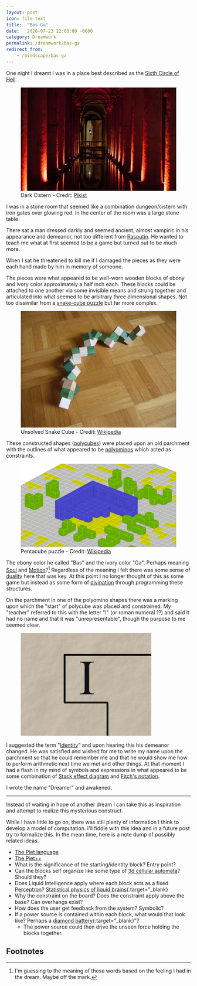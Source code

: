 ```yaml
---
layout: post
icon: file-text
title:  "Bas-Ga"
date:   2020-07-23 12:00:00 -0600
category: Dreamwork
permalink: /dreamwork/bas-ga
redirect_from:
    - /mindscape/bas-ga
---
```


One night I dreamt I was in a place best described as the [Sixth Circle of Hell](https://en.wikipedia.org/wiki/Inferno_(Dante)#Sixth_Circle_(Heresy)).

<figure>
    <img src="/media-library/dreamwork/dark-cistern.jpg" alt="Dark Cistern">
    <figcaption>Dark Cistern - Credit: <a href="https://www.pikist.com/free-photo-sjwtl" target="_blank">Pikist</a></figcaption>
</figure>

I was in a stone room that seemed like a combination dungeon/cistern with iron gates over glowing red. In the center of the room was a large stone table.

There sat a man dressed darkly and seemed ancient, almost vampiric in his appearance and demeanor, not too different from [Rasputin](https://en.wikipedia.org/wiki/Grigori_Rasputin).
He wanted to teach me what at first seemed to be a game but turned out to be much more.

When I sat he threatened to kill me if I damaged the pieces as they were each hand made by him in memory of someone.

The pieces were what appeared to be well-worn wooden blocks of ebony and ivory color approximately a half inch each. These blocks could be attached
to one another via some invisible means and strung together and articulated into what seemed to be arbitrary three dimensional shapes. Not too dissimilar
from a [snake-cube puzzle](https://en.wikipedia.org/wiki/Snake_cube) but far more complex.

<figure>
    <img src="/media-library/dreamwork/snake-cube-unsolved.jpg" alt="Unsolved Snake Cube">
    <figcaption>
        Unsolved Snake Cube - Credit: <a href="https://en.wikipedia.org/wiki/Snake_cube" target="_blank">Wikipedia</a>
    </figcaption>
</figure>

These constructed shapes ([polycubes](https://en.wikipedia.org/wiki/Polycube)) were placed upon an old parchment with the outlines of what appeared to be
[polyominos](https://en.wikipedia.org/wiki/Polyomino) which acted as constraints.

<figure>
    <img src="/media-library/dreamwork/pentacube-puzzle.jpg" alt="Pentacube Puzzle">
    <figcaption>Pentacube puzzle - Credit: <a href="https://en.wikipedia.org/wiki/Polycube" target="_blank">Wikipedia</a></figcaption>
</figure>

The ebony color he called "Bas" and the ivory color "Ga".
Perhaps meaning [Soul](https://en.wiktionary.org/wiki/ba#Etymology_1) and [Motion](https://en.wiktionary.org/wiki/ga#Dutch)?[^1]
Regardless of the meaning I felt there was some sense of [duality](https://en.wikipedia.org/wiki/Duality_(mathematics)) here that was key.
At this point I no longer thought of this as some game but instead as some form of [divination](https://en.wikipedia.org/wiki/Divination)
through programming these structures.

On the parchment in one of the polyomino shapes there was a marking upon which the "start" of polycube was placed and constrained.
My "teacher" referred to this with the letter "I" (or roman numeral 1?) and said it had no name and that it was "unrepresentable",
though the purpose to me seemed clear.

<figure>
    <img src="/media-library/dreamwork/pentomino-identity.png" alt="Pentomino Identity">
</figure>

I suggested the term "[Identity](https://plato.stanford.edu/entries/identity/#2)" and upon hearing this his demeanor changed.
He was satisfied and wished for me to write my name upon the parchment so that he could remember me and that he would show me how to perform
arithmetic next time we met and other things. At that moment I had a flash in my mind of symbols and expressions in what appeared to be some
combination of [Stack effect diagram](https://web.archive.org/web/20060831200328/http://www.kodu.ee/~jpoial/teadus/icalp04.pdf)
and [Fitch's notation](https://en.wikipedia.org/wiki/Fitch_notation).

I wrote the name "Dreamer" and awakened.

---

Instead of waiting in hope of another dream I can take this as inspiration and attempt to realize this mysterious construct.

While I have little to go on, there was still plenty of information I think to develop a model of computation. I'll fiddle with this idea
and in a future post try to formalize this. In the mean time, here is a note dump of possibly related ideas.

* [The Piet language](https://esolangs.org/wiki/Piet)
* [The Piet++](https://esolangs.org/wiki/Piet%2B%2B)
* What is the significance of the starting/identity block? Entry point?
* Can the blocks self organize like some type of [3d cellular automata](https://en.wikipedia.org/wiki/Conway%27s_Game_of_Life)? Should they?
* Does Liquid Intelligence apply where each block acts as a fixed [Perceptron](https://en.wikipedia.org/wiki/Perceptron)? [Statistical physics of liquid brains](https://royalsocietypublishing.org/doi/10.1098/rstb.2018.0376){:target="_blank}
* Why the constraint on the board? Does the constraint apply above the base? Can overhangs exist?
* How does the user get feedback from the system? Symbolic?
* If a power source is contained within each block, what would that look like? Perhaps a [diamond battery](https://phys.org/news/2018-06-prototype-nuclear-battery-power.html){:target="_blank}"?
  * The power source could then drive the unseen force holding the blocks together.

## Footnotes

[^1]: I'm guessing to the meaning of these words based on the feeling I had in the dream. Maybe off the mark.
